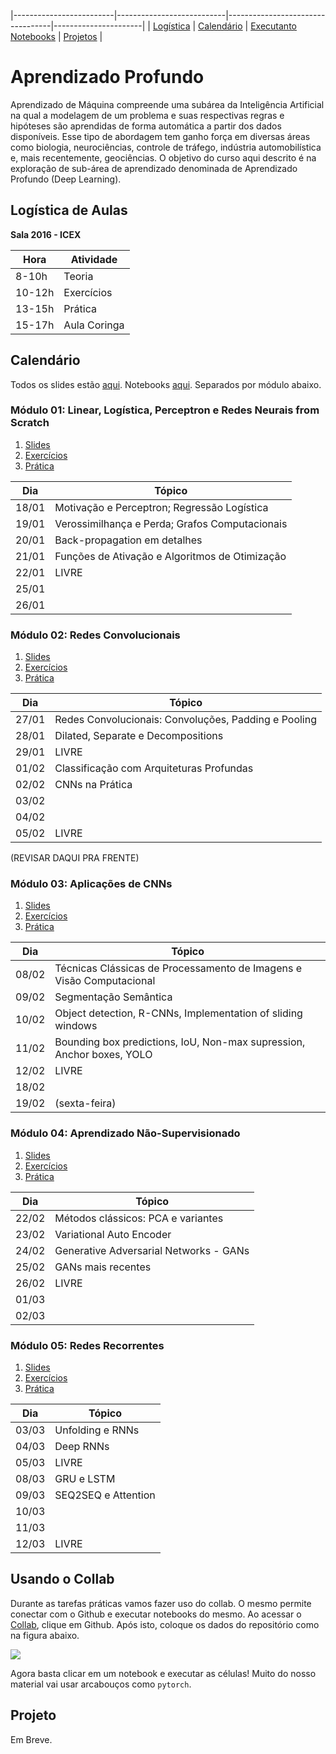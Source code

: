 |-------------------------|---------------------------|----------------------------------|----------------------|
| [Logística](#logistica) | [Calendário](#calendario) |  [Executanto Notebooks](#collab) | [Projetos](#projeto) |

# Aprendizado Profundo

Aprendizado  de  Máquina  compreende  uma  subárea  da  Inteligência  Artificial  na qual  a  modelagem  de  um  problema  e  suas  respectivas regras  e  hipóteses são aprendidas  de  forma  automática  a  partir  dos  dados  disponíveis.  Esse  tipo  de abordagem  tem  ganho  força  em  diversas  áreas  como  biologia,  neurociências, controle  de  tráfego,  indústria  automobilística  e,  mais  recentemente,  geociências. O objetivo do curso aqui descrito é na exploração de sub-área de aprendizado denominada de Aprendizado Profundo (Deep Learning).

<a name="logistica"/>

## Logística de Aulas 

**Sala 2016 - ICEX**

|  Hora  |  Atividade        |
|--------|-------------------|
| 8-10h  | Teoria            |
| 10-12h | Exercícios        |
| 13-15h | Prática           |
| 15-17h | Aula Coringa      |

<a name="calendario"/>

## Calendário 

Todos os slides estão [aqui](https://drive.google.com/open?id=1QWiiflLa-HnyUAfa4AZZhMIijQtJg_TV). Notebooks [aqui](https://github.com/deep-petro/curso-verao). Separados por módulo abaixo.

### Módulo 01: Linear, Logística, Perceptron e Redes Neurais from Scratch

1. [Slides](https://drive.google.com/open?id=1gTc_K88wXykryTZ-ljCnOd6pd07FV272)
1. [Exercícios](https://drive.google.com/drive/folders/1xt1TsHtVP6E7tn4n_VjOkTIytRaCnpqv?usp=sharing)
1. [Prática](https://github.com/deep-petro/curso-verao/tree/master/01-Modulo)

|  Dia   |  Tópico                                        |
|--------|------------------------------------------------|
| 18/01  | Motivação e Perceptron; Regressão Logística    |
| 19/01  | Verossimilhança e Perda; Grafos Computacionais |
| 20/01  | Back-propagation em detalhes                   |
| 21/01  | Funções de Ativação e Algoritmos de Otimização |
| 22/01  | LIVRE                                          |
| 25/01  |                                                |
| 26/01  |                                                |

### Módulo 02: Redes Convolucionais

1. [Slides](https://drive.google.com/open?id=1csk3g_a_0k-SkDc2-EGiJBRfPpgXIQaS)
1. [Exercícios](https://drive.google.com/open?id=1JkdTpH4bCB6zoRF7-9P7e9sUg3KzUa_9)
1. [Prática](https://github.com/deep-petro/curso-verao/tree/master/02-Modulo)

|  Dia   |  Tópico                                               |
|--------|-------------------------------------------------------|
| 27/01  | Redes Convolucionais: Convoluções, Padding e Pooling  |
| 28/01  | Dilated, Separate e Decompositions                    |
| 29/01  | LIVRE                                                 |
| 01/02  | Classificação com Arquiteturas Profundas              |
| 02/02  | CNNs na Prática                                       |
| 03/02  |                                                       |
| 04/02  |                                                       |
| 05/02  | LIVRE                                                 |

(REVISAR DAQUI PRA FRENTE)

### Módulo 03: Aplicações de CNNs

1. [Slides](https://drive.google.com/open?id=1VZM24T5sxsfOdtBoCdFv_K5mL85ZLtKb)
1. [Exercícios](https://drive.google.com/open?id=1YtcvnoJ2VkQRQK30A2mnQA7FS8sWK7AU)
1. [Prática](https://github.com/deep-petro/curso-verao/tree/master/03-Modulo)

|  Dia   |  Tópico                                                               |
|--------|-----------------------------------------------------------------------|
| 08/02  | Técnicas Clássicas de Processamento de Imagens e Visão Computacional  |
| 09/02  | Segmentação Semântica                                                 |
| 10/02  | Object detection, R-CNNs, Implementation of sliding windows           |
| 11/02  | Bounding box predictions, IoU, Non-max supression, Anchor boxes, YOLO |
| 12/02  | LIVRE                                                                 |
| 18/02  |                                                                       |
| 19/02  | (sexta-feira)                                                         |


### Módulo 04: Aprendizado Não-Supervisionado

1. [Slides](https://drive.google.com/drive/folders/1SMOo-ps-otlNT1kIQOP6OGDCYq6HAZE4)
1. [Exercícios](https://drive.google.com/open?id=1YEx4F7MjguNnl0gat-X4_3wLDISiXbZJ)
1. [Prática](https://github.com/deep-petro/curso-verao/tree/master/04-Modulo)

|  Dia   |  Tópico                                |
|--------|----------------------------------------|
| 22/02  | Métodos clássicos: PCA e variantes     |
| 23/02  | Variational Auto Encoder               |
| 24/02  | Generative Adversarial Networks - GANs |
| 25/02  | GANs mais recentes                     |
| 26/02  | LIVRE                                  |
| 01/03  |                                        |
| 02/03  |                                        |

### Módulo 05: Redes Recorrentes 

1. [Slides](https://drive.google.com/open?id=1SMOo-ps-otlNT1kIQOP6OGDCYq6HAZE4)
1. [Exercícios](https://drive.google.com/drive/folders/1iDJn_2WNe9fbOhg4C3LAoj6SthYRBc8E?usp=sharing)
1. [Prática](https://github.com/deep-petro/curso-verao/tree/master/04-Modulo)

|  Dia   |  Tópico             |
|--------|---------------------|
| 03/03  | Unfolding e RNNs    |
| 04/03  | Deep RNNs           |
| 05/03  | LIVRE               |
| 08/03  | GRU e LSTM          |
| 09/03  | SEQ2SEQ e Attention |
| 10/03  |                     |
| 11/03  |                     |
| 12/03  | LIVRE               |


<a name="collab"/>

## Usando o Collab 

Durante as tarefas práticas vamos fazer uso do collab. O mesmo permite conectar com o Github
e executar notebooks do mesmo. Ao acessar o [Collab](https://colab.research.google.com/notebooks/welcome.ipynb#recent=true),
clique em Github. Após isto, coloque os dados do repositório como na figura abaixo.

![](f.png)

Agora basta clicar em um notebook e executar as células! Muito do nosso material vai usar arcabouços como `pytorch`.

<a name="projeto"/>

## Projeto 

Em Breve.
